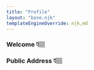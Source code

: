 ```yaml
---
title: "Profile"
layout: "base.njk"
templateEngineOverride: njk,md
---
```


<!-- 0. HTML -->
<h3>Welcome 👇🏼</h3><h3 id="email"></h3>
<h3>Public Address 👇🏼</h3><h3 id="publicAddress"></h3>

<!-- 1. Ensure the user’s info is displayed -->
<script>
// Assumes a user is already logged in
const displayUserInfo = async () => {
  let emailElement = document.getElementById('email');
  let publicAddressElement = document.getElementById('publicAddress');
  try {
    const { email, publicAddress } = await magic.user.getMetadata();
    emailElement.innerHTML = email;
    publicAddressElement.innerHTML = publicAddress;
    } catch {
      // Handle errors if required!
      emailElement.innerHTML = "DNE";
      publicAddressElement.innerHTML = "DNE";
      }
      }
      displayUserInfo();
</script>
